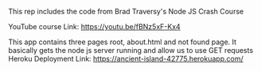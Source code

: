 This rep includes the code from Brad Traversy's Node JS Crash Course

YouTube course Link: https://youtu.be/fBNz5xF-Kx4

This app contains three pages root, about.html and not found page. It basically gets the node js server running and allow us to use GET requests
Heroku Deployment Link: https://ancient-island-42775.herokuapp.com/
